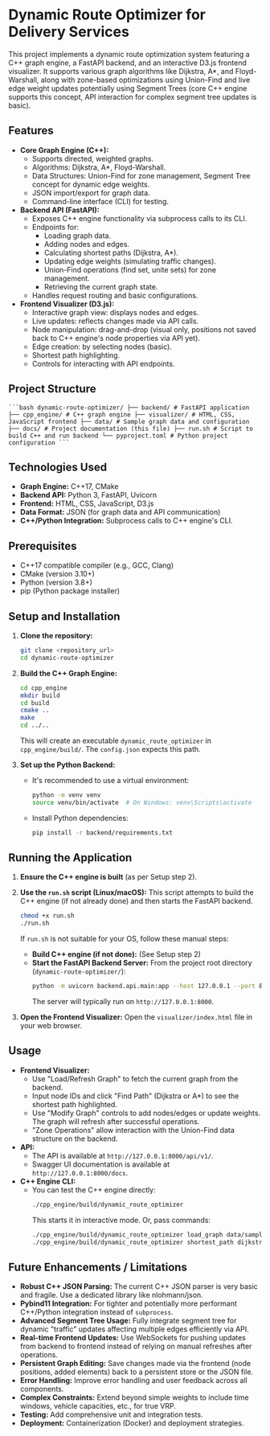 # Dynamic Route Optimizer for Delivery Services

This project implements a dynamic route optimization system featuring a C++ graph engine, a FastAPI backend, and an interactive D3.js frontend visualizer. It supports various graph algorithms like Dijkstra, A*, and Floyd-Warshall, along with zone-based optimizations using Union-Find and live edge weight updates potentially using Segment Trees (core C++ engine supports this concept, API interaction for complex segment tree updates is basic).

## Features

* **Core Graph Engine (C++):**
    * Supports directed, weighted graphs.
    * Algorithms: Dijkstra, A\*, Floyd-Warshall.
    * Data Structures: Union-Find for zone management, Segment Tree concept for dynamic edge weights.
    * JSON import/export for graph data.
    * Command-line interface (CLI) for testing.
* **Backend API (FastAPI):**
    * Exposes C++ engine functionality via subprocess calls to its CLI.
    * Endpoints for:
        * Loading graph data.
        * Adding nodes and edges.
        * Calculating shortest paths (Dijkstra, A\*).
        * Updating edge weights (simulating traffic changes).
        * Union-Find operations (find set, unite sets) for zone management.
        * Retrieving the current graph state.
    * Handles request routing and basic configurations.
* **Frontend Visualizer (D3.js):**
    * Interactive graph view: displays nodes and edges.
    * Live updates: reflects changes made via API calls.
    * Node manipulation: drag-and-drop (visual only, positions not saved back to C++ engine's node properties via API yet).
    * Edge creation: by selecting nodes (basic).
    * Shortest path highlighting.
    * Controls for interacting with API endpoints.

## Project Structure

<pre><code>```bash dynamic-route-optimizer/ ├── backend/ # FastAPI application ├── cpp_engine/ # C++ graph engine ├── visualizer/ # HTML, CSS, JavaScript frontend ├── data/ # Sample graph data and configuration ├── docs/ # Project documentation (this file) ├── run.sh # Script to build C++ and run backend └── pyproject.toml # Python project configuration ``` </code></pre>

## Technologies Used

* **Graph Engine:** C++17, CMake
* **Backend API:** Python 3, FastAPI, Uvicorn
* **Frontend:** HTML, CSS, JavaScript, D3.js
* **Data Format:** JSON (for graph data and API communication)
* **C++/Python Integration:** Subprocess calls to C++ engine's CLI.

## Prerequisites

* C++17 compatible compiler (e.g., GCC, Clang)
* CMake (version 3.10+)
* Python (version 3.8+)
* pip (Python package installer)

## Setup and Installation

1.  **Clone the repository:**
    ```bash
    git clone <repository_url>
    cd dynamic-route-optimizer
    ```

2.  **Build the C++ Graph Engine:**
    ```bash
    cd cpp_engine
    mkdir build
    cd build
    cmake ..
    make
    cd ../..
    ```
    This will create an executable `dynamic_route_optimizer` in `cpp_engine/build/`.
    The `config.json` expects this path.

3.  **Set up the Python Backend:**
    * It's recommended to use a virtual environment:
        ```bash
        python -m venv venv
        source venv/bin/activate  # On Windows: venv\Scripts\activate
        ```
    * Install Python dependencies:
        ```bash
        pip install -r backend/requirements.txt
        ```

## Running the Application

1.  **Ensure the C++ engine is built** (as per Setup step 2).
2.  **Use the `run.sh` script (Linux/macOS):**
    This script attempts to build the C++ engine (if not already done) and then starts the FastAPI backend.
    ```bash
    chmod +x run.sh
    ./run.sh
    ```
    If `run.sh` is not suitable for your OS, follow these manual steps:
    * **Build C++ engine (if not done):** (See Setup step 2)
    * **Start the FastAPI Backend Server:**
        From the project root directory (`dynamic-route-optimizer/`):
        ```bash
        python -m uvicorn backend.api.main:app --host 127.0.0.1 --port 8000 --reload
        ```
        The server will typically run on `http://127.0.0.1:8000`.

3.  **Open the Frontend Visualizer:**
    Open the `visualizer/index.html` file in your web browser.

## Usage

* **Frontend Visualizer:**
    * Use "Load/Refresh Graph" to fetch the current graph from the backend.
    * Input node IDs and click "Find Path" (Dijkstra or A\*) to see the shortest path highlighted.
    * Use "Modify Graph" controls to add nodes/edges or update weights. The graph will refresh after successful operations.
    * "Zone Operations" allow interaction with the Union-Find data structure on the backend.
* **API:**
    * The API is available at `http://127.0.0.1:8000/api/v1/`.
    * Swagger UI documentation is available at `http://127.0.0.1:8000/docs`.
* **C++ Engine CLI:**
    * You can test the C++ engine directly:
        ```bash
        ./cpp_engine/build/dynamic_route_optimizer
        ```
        This starts it in interactive mode. Or, pass commands:
        ```bash
        ./cpp_engine/build/dynamic_route_optimizer load_graph data/sample_graph.json
        ./cpp_engine/build/dynamic_route_optimizer shortest_path dijkstra 1 5
        ```

## Future Enhancements / Limitations

* **Robust C++ JSON Parsing:** The current C++ JSON parser is very basic and fragile. Use a dedicated library like nlohmann/json.
* **Pybind11 Integration:** For tighter and potentially more performant C++/Python integration instead of `subprocess`.
* **Advanced Segment Tree Usage:** Fully integrate segment tree for dynamic "traffic" updates affecting multiple edges efficiently via API.
* **Real-time Frontend Updates:** Use WebSockets for pushing updates from backend to frontend instead of relying on manual refreshes after operations.
* **Persistent Graph Editing:** Save changes made via the frontend (node positions, added elements) back to a persistent store or the JSON file.
* **Error Handling:** Improve error handling and user feedback across all components.
* **Complex Constraints:** Extend beyond simple weights to include time windows, vehicle capacities, etc., for true VRP.
* **Testing:** Add comprehensive unit and integration tests.
* **Deployment:** Containerization (Docker) and deployment strategies.
